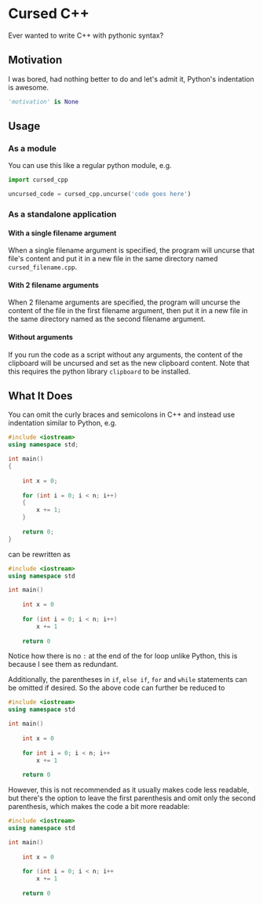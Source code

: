 # Cursed C++
Ever wanted to write C++ with pythonic syntax?

## Motivation
I was bored, had nothing better to do and let's admit it, Python's indentation is awesome.
```python
'motivation' is None
```

## Usage

### As a module

You can use this like a regular python module, e.g.

```python
import cursed_cpp

uncursed_code = cursed_cpp.uncurse('code goes here')
```

### As a standalone application

#### With a single filename argument
When a single filename argument is specified, the program will uncurse that file's content and put it in a new file in the same directory named `cursed_filename.cpp`.

#### With 2 filename arguments
When 2 filename arguments are specified, the program will uncurse the content of the file in the first filename argument, then put it in a new file in the same directory named as the second filename argument.

#### Without arguments
If you run the code as a script without any arguments, the content of the clipboard will be uncursed and set as the new clipboard content.
Note that this requires the python library `clipboard` to be installed.


## What It Does
You can omit the curly braces and semicolons in C++ and instead use indentation similar to Python, e.g.

```cpp
#include <iostream>
using namespace std;

int main()
{
  
    int x = 0;
  
    for (int i = 0; i < n; i++)
    {
        x += 1;
    }
  
    return 0;
}
```
can be rewritten as
```cpp
#include <iostream>
using namespace std

int main()
  
    int x = 0
  
    for (int i = 0; i < n; i++)
        x += 1
  
    return 0
```
Notice how there is no `:` at the end of the for loop unlike Python, this is because I see them as redundant.

Additionally, the parentheses in `if`, `else if`, `for` and `while` statements can be omitted if desired.
So the above code can further be reduced to
```cpp
#include <iostream>
using namespace std

int main()
  
    int x = 0
  
    for int i = 0; i < n; i++
        x += 1
  
    return 0
```
However, this is not recommended as it usually makes code less readable, but there's the option to leave the first parenthesis and omit only the second parenthesis, which makes the code a bit more readable:
```cpp
#include <iostream>
using namespace std

int main()
  
    int x = 0
  
    for (int i = 0; i < n; i++
        x += 1
  
    return 0
```
